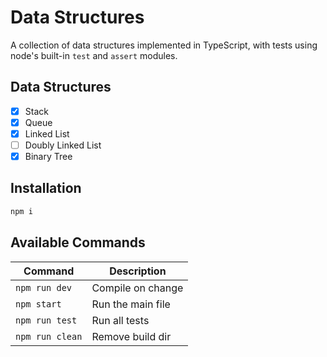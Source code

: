 # Data Structures

A collection of data structures implemented in TypeScript, with tests using node's built-in `test` and `assert` modules.

## Data Structures

- [x] Stack
- [x] Queue
- [x] Linked List
- [ ] Doubly Linked List
- [x] Binary Tree

## Installation

```bash
npm i
```

## Available Commands

| Command         | Description       |
| --------------- | ----------------- |
| `npm run dev`   | Compile on change |
| `npm start`     | Run the main file |
| `npm run test`  | Run all tests     |
| `npm run clean` | Remove build dir  |
